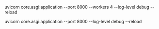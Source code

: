 uvicorn core.asgi:application --port 8000 --workers 4 --log-level debug --reload


uvicorn core.asgi:application --port 8000 --log-level debug --reload
